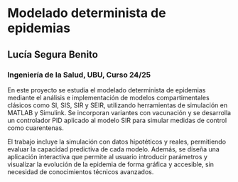 # Modelado determinista de epidemias
## Lucía Segura Benito
### Ingeniería de la Salud, UBU, Curso 24/25

En este proyecto se estudia el modelado determinista de epidemias mediante el análisis e implementación de modelos compartimentales clásicos como SI, SIS, SIR y SEIR, utilizando herramientas de simulación en MATLAB y Simulink. Se incorporan variantes con vacunación y se desarrolla un controlador PID aplicado al modelo SIR para simular medidas de control como cuarentenas.



El trabajo incluye la simulación con datos hipotéticos y reales, permitiendo evaluar la capacidad predictiva de cada modelo. Además, se diseña una aplicación interactiva que permite al usuario introducir parámetros y visualizar la evolución de la epidemia de forma gráfica y accesible, sin necesidad de conocimientos técnicos avanzados.
